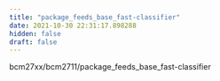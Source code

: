 ```yaml
---
title: "package_feeds_base_fast-classifier"
date: 2021-10-30 22:31:17.898288
hidden: false
draft: false
---
```


bcm27xx/bcm2711/package_feeds_base_fast-classifier

